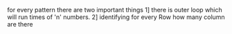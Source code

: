 for every pattern there are two important things
	1] there is outer loop which will run times of 'n' numbers.
	2] identifying for every Row how many column are there

